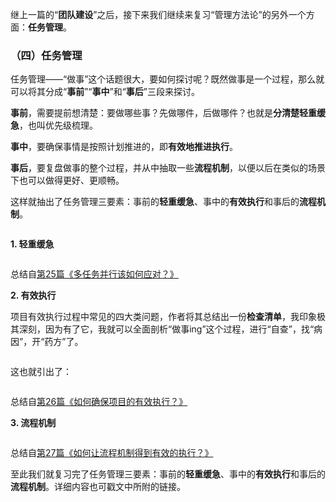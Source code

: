 
继上一篇的“**团队建设**”之后，接下来我们继续来复习“管理方法论”的另外一个方面：**任务管理**。

### （四）任务管理

任务管理——“做事”这个话题很大，要如何探讨呢？既然做事是一个过程，那么就可以将其分成“**事前**”“**事中**”和“**事后**”三段来探讨。

**事前**，需要提前想清楚：要做哪些事？先做哪件，后做哪件？也就是**分清楚轻重缓急**，也叫优先级梳理。

**事中**，要确保事情是按照计划推进的，即**有效地推进执行**。

**事后**，要复盘做事的整个过程，并从中抽取一些**流程机制**，以便以后在类似的场景下也可以做得更好、更顺畅。

这样就抽出了任务管理三要素：事前的**轻重缓急**、事中的**有效执行**和事后的**流程机制**。

<img src="https://static001.geekbang.org/resource/image/2a/1e/2ae92847af34409a489198a7a1a6911e.png" alt="">

**1. 轻重缓急**

<img src="https://static001.geekbang.org/resource/image/8c/a3/8c4e83aac51060f3931f487a957443a3.png" alt="">

总结自[第25篇《多任务并行该如何应对？》](https://time.geekbang.org/column/article/41448)

**2. 有效执行**

项目有效执行过程中常见的四大类问题，作者将其总结出一份**检查清单**，我印象极其深刻，因为有了它，我就可以全面剖析“做事ing”这个过程，进行“自查”，找“病因”，开“药方”了。

<img src="https://static001.geekbang.org/resource/image/8a/6f/8a6ec8ff2d0a9efb23b5585a5ef1536f.png" alt="">

这也就引出了：

<img src="https://static001.geekbang.org/resource/image/28/9b/286d2283ada78becfad784f42c565e9b.png" alt="">

总结自[第26篇《如何确保项目的有效执行？》](https://time.geekbang.org/column/article/41653)

**3. 流程机制**

<img src="https://static001.geekbang.org/resource/image/49/f1/49011f37c22b4657375882b36381d9f1.png" alt="">

总结自[第27篇《如何让流程机制得到有效的执行？》](https://time.geekbang.org/column/article/41830)

至此我们就复习完了任务管理三要素：事前的**轻重缓急**、事中的**有效执行**和事后的**流程机制**。详细内容也可戳文中所附的链接。


